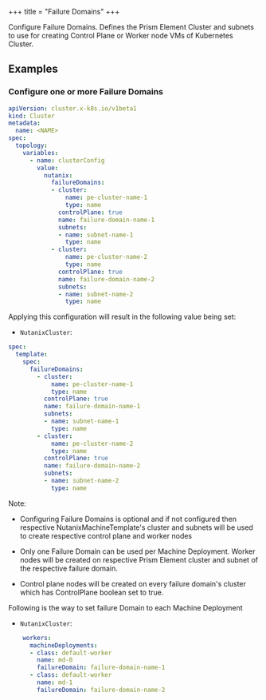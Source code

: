 +++
title = "Failure Domains"
+++

Configure Failure Domains. Defines the Prism Element Cluster and subnets to use for creating Control Plane or Worker
node VMs of Kubernetes Cluster.

## Examples

### Configure one or more Failure Domains

```yaml
apiVersion: cluster.x-k8s.io/v1beta1
kind: Cluster
metadata:
  name: <NAME>
spec:
  topology:
    variables:
      - name: clusterConfig
        value:
          nutanix:
            failureDomains:
            - cluster:
                name: pe-cluster-name-1
                type: name
              controlPlane: true
              name: failure-domain-name-1
              subnets:
              - name: subnet-name-1
                type: name
            - cluster:
                name: pe-cluster-name-2
                type: name
              controlPlane: true
              name: failure-domain-name-2
              subnets:
              - name: subnet-name-2
                type: name

```

Applying this configuration will result in the following value being set:

- `NutanixCluster`:

```yaml
spec:
  template:
    spec:
      failureDomains:
        - cluster:
            name: pe-cluster-name-1
            type: name
          controlPlane: true
          name: failure-domain-name-1
          subnets:
          - name: subnet-name-1
            type: name
        - cluster:
            name: pe-cluster-name-2
            type: name
          controlPlane: true
          name: failure-domain-name-2
          subnets:
          - name: subnet-name-2
            type: name
```

Note:

- Configuring Failure Domains is optional and if not configured then respective NutanixMachineTemplate's cluster and
subnets will be used to create respective control plane and worker nodes

- Only one Failure Domain can be used per Machine Deployment. Worker nodes will be created on respective Prism Element
cluster and subnet of the respective failure domain.

- Control plane nodes will be created on every failure domain's cluster which has ControlPlane boolean set to true.

Following is the way to set failure Domain to each Machine Deployment

- `NutanixCluster`:

```yaml
    workers:
      machineDeployments:
      - class: default-worker
        name: md-0
        failureDomain: failure-domain-name-1
      - class: default-worker
        name: md-1
        failureDomain: failure-domain-name-2
```
